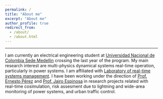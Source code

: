 ```yaml
---
permalink: /
title: "About me"
excerpt: "About me"
author_profile: true
redirect_from: 
  - /about/
  - /about.html
---
```


------
I am currently an electrical engineering student at [Universidad Nacional de Colombia Sede Medellin](http://medellin.unal.edu.co/) crossing the last year of the program. My main research interest are multi-physics dynamical systems real-time operation, particularly in power systems.
I am affiliated with [Laboratory of real-time systems management](https://sites.google.com/unal.edu.co/lab-gstr). I have been working under the direction of [Prof. Ernesto Pérez](https://scholar.google.es/citations?user=tUz1sE0AAAAJ&hl=es&oi=sra) and [Prof. Jairo Espinosa](https://scholar.google.es/citations?user=DhYW97UAAAAJ&hl=es&oi=sra) in research projects related with real-time cosimulation, risk assesment due to lightning and wide-area monitoring of power systems, and urban traffic control.
